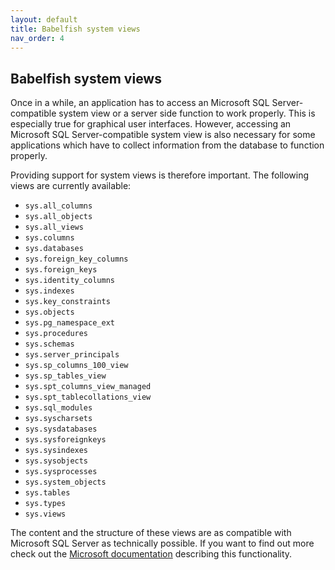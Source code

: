 ```yaml
---
layout: default
title: Babelfish system views
nav_order: 4
---
```


## Babelfish system views

Once in a while, an application has to access an Microsoft SQL Server-compatible system view
or a server side function to
work properly. This is especially true for graphical user interfaces. However,
accessing an Microsoft SQL Server-compatible system view is also necessary for some applications
which have to collect information from the database to function properly.

Providing support for system views is therefore important. The following views
are currently available:

- `sys.all_columns`
- `sys.all_objects`
- `sys.all_views`
- `sys.columns`
- `sys.databases`
- `sys.foreign_key_columns`
- `sys.foreign_keys`
- `sys.identity_columns`
- `sys.indexes`
- `sys.key_constraints`
- `sys.objects`
- `sys.pg_namespace_ext`
- `sys.procedures`
- `sys.schemas`
- `sys.server_principals`
- `sys.sp_columns_100_view`
- `sys.sp_tables_view`
- `sys.spt_columns_view_managed`
- `sys.spt_tablecollations_view`
- `sys.sql_modules`
- `sys.syscharsets`
- `sys.sysdatabases`
- `sys.sysforeignkeys`
- `sys.sysindexes`
- `sys.sysobjects`
- `sys.sysprocesses`
- `sys.system_objects`
- `sys.tables`
- `sys.types`
- `sys.views`

The content and the structure of these views are as compatible with Microsoft SQL Server as
technically possible. If you want to find out more check out the [Microsoft
documentation](https://docs.microsoft.com/en-us/sql/relational-databases/system-catalog-views/object-catalog-views-transact-sql?view=sql-server-ver15)
describing this functionality.
